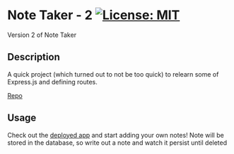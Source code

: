# Note Taker - 2 [![License: MIT](https://img.shields.io/badge/License-MIT-yellow.svg)](https://opensource.org/licenses/MIT)
Version 2 of Note Taker

## Description
A quick project (which turned out to not be too quick) to relearn some of Express.js and defining routes.

[Repo](https://github.com/a-breezy/notetaker-2)

## Usage
Check out the [deployed app](https://notetaker-2662341.herokuapp.com/) and start adding your own notes! Note will be stored in the database, so write out a note and watch it persist until deleted